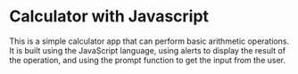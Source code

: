 # Calculator with Javascript

This is a simple calculator app that can perform basic arithmetic operations. It is built using the JavaScript language, using alerts to display the result of the operation, and using the prompt function to get the input from the user.